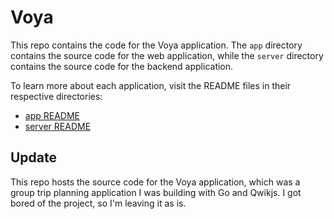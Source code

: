 # Voya

This repo contains the code for the Voya application. The `app` directory contains the source code for the web application, while the `server` directory contains the source code for the backend application.

To learn more about each application, visit the README files in their respective directories:

- [app README](./app/README.md)
- [server README](./server/README.md)

## Update

This repo hosts the source code for the Voya application, which was a group trip planning application I was building with Go and Qwikjs. I got bored of the project, so I'm leaving it as is.
